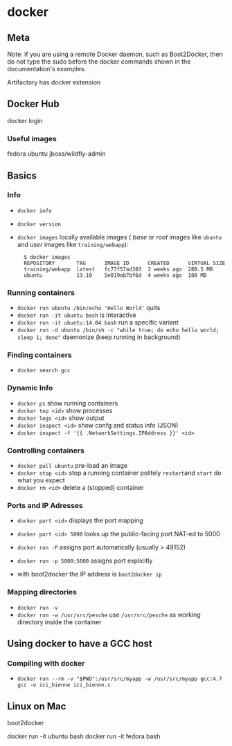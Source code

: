 docker
======

## Meta

Note: if you are using a remote Docker daemon, such as Boot2Docker, then do not type the sudo before the docker commands shown in the documentation's examples.

Artifactory has docker extension


## Docker Hub

docker login

### Useful images

fedora
ubuntu
jboss/wildfly-admin



## Basics

### Info

- `docker info`
- `docker version`
- `docker images` locally available images ( _base_ or _root_ images like `ubuntu` and _user_ images like `training/webapp`):

        $ docker images
        REPOSITORY       TAG      IMAGE ID      CREATED      VIRTUAL SIZE
        training/webapp  latest   fc77f57ad303  3 weeks ago  280.5 MB
        ubuntu           13.10    5e019ab7bf6d  4 weeks ago  180 MB

### Running containers

- `docker run ubuntu /bin/echo 'Hello World'` quits
- `docker run -it ubuntu bash` is interactive
- `docker run -it ubuntu:14.04 bash` run a specific variant
- `docker run -d ubuntu /bin/sh -c "while true; do echo hello world; sleep 1; done"`
  daemonize (keep running in background)

### Finding containers

- `docker search gcc`


### Dynamic Info

- `docker ps` show running containers
- `docker top <id>` show processes
- `docker logs <id>` show output
- `docker inspect <id>` show confg and status info (JSON)
- `docker inspect -f '{{ .NetworkSettings.IPAddress }}' <id>`

### Controlling containers

- `docker pull ubuntu` pre-load an image
- `docker stop <id>` stop a running container politely
  `restart`and `start` do what you expect
- `docker rm <id>` delete a (stopped) container


### Ports and IP Adresses

- `docker port <id>` displays the port mapping
- `docker port <id> 5000` looks up the public-facing port NAT-ed to 5000

- `docker run -P` assigns port automatically (usually > 49152)
- `docker run -p 5000:5000` assigns port explicitly

- with boot2docker the IP address is `boot2docker ip`

### Mapping directories

- `docker run -v `
- `docker run -w /usr/src/pesche` use `/usr/src/pesche` as working directory inside the container


## Using docker to have a GCC host

### Compiling with docker

- `docker run --rm -v "$PWD":/usr/src/myapp -w /usr/src/myapp gcc:4.7 gcc -o ici_bienne ici_bienne.c`


## Linux on Mac

boot2docker

docker run -it ubuntu bash
docker run -it fedora bash

